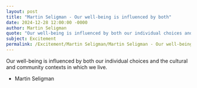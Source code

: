 ```yaml
---
layout: post
title: "Martin Seligman - Our well-being is influenced by both"
date: 2024-12-28 12:00:00 -0000
author: Martin Seligman
quote: "Our well-being is influenced by both our individual choices and the cultural and community contexts in which we live."
subject: Excitement
permalink: /Excitement/Martin Seligman/Martin Seligman - Our well-being is influenced by both
---
```


Our well-being is influenced by both our individual choices and the cultural and community contexts in which we live.

- Martin Seligman
